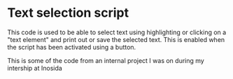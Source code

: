 # Text selection script

This code is used to be able to select text using highlighting or clicking on a "text element" and print out or save the selected text.
This is enabled when the script has been activated using a button.

This is some of the code from an internal project I was on during my intership at Inosida
